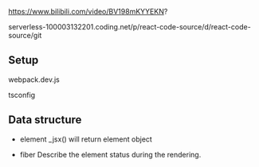 
https://www.bilibili.com/video/BV198mKYYEKN?


serverless-100003132201.coding.net/p/react-code-source/d/react-code-source/git


## Setup
webpack.dev.js

tsconfig



## Data structure
- element
_jsx() will return element object

- fiber
Describe the element status during the rendering.